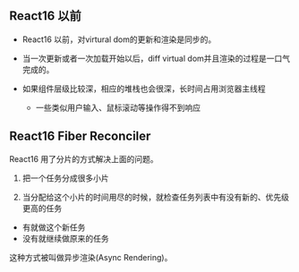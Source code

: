 
## React16 以前

- React16 以前，对virtural dom的更新和渲染是同步的。

- 当一次更新或者一次加载开始以后，diff virtual dom并且渲染的过程是一口气完成的。

- 如果组件层级比较深，相应的堆栈也会很深，长时间占用浏览器主线程
  - 一些类似用户输入、鼠标滚动等操作得不到响应



## React16 Fiber Reconciler
React16 用了分片的方式解决上面的问题。

1. 把一个任务分成很多小片

2. 当分配给这个小片的时间用尽的时候，就检查任务列表中有没有新的、优先级更高的任务
  - 有就做这个新任务
  - 没有就继续做原来的任务

这种方式被叫做异步渲染(Async Rendering)。